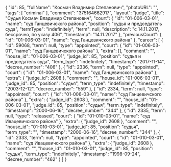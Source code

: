{
    "id": 85,
    "fullName": "Космач Владимир Степанович",
    "photoURL": "",
    "tags": [
        "criminal"
    ],
    "comment": "375164662917",
    "layout": "judge",
    "title": "Судья Космач Владимир Степанович",
    "court": {
        "id": "01-006-03-01",
        "name": "суд Ганцевичского района",
        "position": "судья и председатель суда",
        "termType": "indefinitely",
        "term": null,
        "description": "c 14.11.2017, бессрочно, по указу 406",
        "timestamp": "14.11.2017"
    },
    "previousCourt": {
        "id": "01-006-03-01",
        "name": "суд Ганцевичского района"
    },
    "career": [
        {
            "id": 59068,
            "term": null,
            "type": "appointed",
            "court": {
                "id": "01-006-03-01",
                "name": "суд Ганцевичского района"
            },
            "extra": [],
            "comment": "",
            "house_id": "01-006-03-01",
            "judge_id": 85,
            "position": "судья и председатель суда",
            "term_type": "indefinitely",
            "timestamp": "2017-11-14",
            "decree_number": "406"
        },
        {
            "id": 2336,
            "term": null,
            "type": "appointed",
            "court": {
                "id": "01-006-03-01",
                "name": "суд Ганцевичского района"
            },
            "extra": {
                "judge_id": 2608
            },
            "comment": "",
            "house_id": "01-006-03-01",
            "judge_id": 85,
            "position": "судья",
            "term_type": "indefinitely",
            "timestamp": "2003-12-12",
            "decree_number": "559"
        },
        {
            "id": 2334,
            "term": null,
            "type": "appointed",
            "court": {
                "id": "01-006-03-01",
                "name": "суд Ганцевичского района"
            },
            "extra": {
                "judge_id": 2608
            },
            "comment": "",
            "house_id": "01-006-03-01",
            "judge_id": 85,
            "position": "судья",
            "term_type": "indefinitely",
            "timestamp": "2000-06-16",
            "decree_number": "344"
        },
        {
            "id": 2335,
            "term": null,
            "type": "released",
            "court": {
                "id": "01-010-03-01",
                "name": "суд Ивацевичского района"
            },
            "extra": {
                "judge_id": 2608
            },
            "comment": "",
            "house_id": "01-010-03-01",
            "judge_id": 85,
            "position": "судья",
            "term_type": "",
            "timestamp": "2000-06-16",
            "decree_number": "344"
        },
        {
            "id": 2333,
            "term": null,
            "type": "appointed",
            "court": {
                "id": "01-010-03-01",
                "name": "суд Ивацевичского района"
            },
            "extra": {
                "judge_id": 2608
            },
            "comment": "",
            "house_id": "01-010-03-01",
            "judge_id": 85,
            "position": "судья",
            "term_type": "indefinitely",
            "timestamp": "1998-09-24",
            "decree_number": "462"
        }
    ]
}
